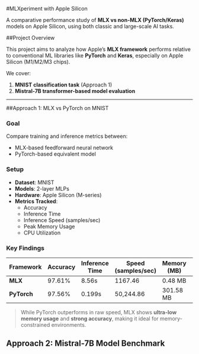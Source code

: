 #MLXperiment with Apple Silicon

A comparative performance study of **MLX vs non-MLX (PyTorch/Keras)** models on Apple Silicon, using both classic and large-scale AI tasks.

##Project Overview

This project aims to analyze how Apple’s **MLX framework** performs relative to conventional ML libraries like **PyTorch** and **Keras**, especially on Apple Silicon (M1/M2/M3 chips).

We cover:
1. **MNIST classification task** (Approach 1)
2. **Mistral-7B transformer-based model evaluation** 

---
##Approach 1: MLX vs PyTorch on MNIST

### Goal
Compare training and inference metrics between:
- MLX-based feedforward neural network
- PyTorch-based equivalent model

### Setup
- **Dataset**: MNIST
- **Models**: 2-layer MLPs
- **Hardware**: Apple Silicon (M-series)
- **Metrics Tracked**:
  - Accuracy
  - Inference Time
  - Inference Speed (samples/sec)
  - Peak Memory Usage
  - CPU Utilization

### Key Findings

| Framework | Accuracy | Inference Time | Speed (samples/sec) | Memory (MB) | CPU (%) |
|-----------|----------|----------------|----------------------|-------------|---------|
| **MLX**   | 97.61%   | 8.56s          | 1167.46              | 0.48 MB     | 9.8%     |
| **PyTorch** | 97.56% | 0.199s         | 50,244.86            | 301.58 MB   | 2.3%    |

> While PyTorch outperforms in raw speed, MLX shows **ultra-low memory usage** and **strong accuracy**, making it ideal for memory-constrained environments.

## Approach 2: Mistral-7B Model Benchmark 






